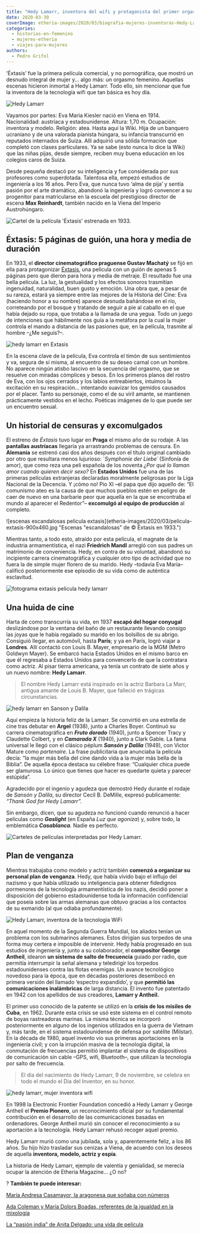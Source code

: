 ```yaml
---
title: "Hedy Lamarr, inventora del wifi y protagonista del primer orgasmo (fingido) del cine"
date: 2020-03-30
coverImage: etheria-images/2020/03/biografia-mujeres-inventoras-Hedy-Lamar.jpg
categories: 
  - historias-en-femenino
  - mujeres-etheria
  - viajes-para-mujeres
authors: 
  - Pedro Grifol
---
```


‘Éxtasis’ fue la primera película comercial, y no pornográfica, que mostró un desnudo 
integral de mujer y… algo más: un orgasmo femenino. Aquellas escenas hicieron inmortal a 
Hedy Lamarr. Todo ello, sin mencionar que fue la inventora de la tecnología wifi que tan 
básica es hoy día. 

![Hedy Lamarr](etheria-images/2020/03/biografia-mujeres-inventoras-Hedy-Lamar-900x501.jpg "Hedy Lamarr, inventora, modelo, actriz y espía.")

Vayamos por partes: Eva Maria Kiesler nació en Viena en 1914. Nacionalidad: austríaca y 
estadounidense. Altura: 1,70 m. Ocupación: inventora y modelo. Religión: atea. Hasta 
aquí la Wiki. Hija de un banquero ucraniano y de una valorada pianista húngara, su 
infancia transcurrió en reputados internados de Suiza. Allí adquirió una sólida 
formación que completó con clases particulares. Ya se sabe (esto nunca lo dice la Wiki) 
que las niñas pijas, desde siempre, reciben muy buena educación en los colegios caros de 
Suiza. 

Desde pequeña destacó por su inteligencia y fue considerada por sus profesores como 
superdotada. Talentosa ella, empezó estudios de ingeniería a los 16 años. Pero Eva, que 
nunca tuvo ‘alma de pija’ y sentía pasión por el arte dramático, abandonó la ingeniería 
y logró convencer a su progenitor para matricularse en la escuela del prestigioso 
director de escena **Max Reinhardt**, también nacido en la Viena del Imperio 
Austrohúngaro. 

![Cartel de la película 'Éxtasis' estrenada en 1933.](etheria-images/2020/03/Cartel-pelicula-extasis-1933-900x608.jpg "Cartel de la película 'Éxtasis' estrenada en 1933.")

## Éxtasis: 5 páginas de guión, una hora y media de duración

En 1933, el **director cinematográfico praguense Gustav Machatý** se fijó en ella para 
protagonizar [Éxtasis](http://www.imdb.com/title/tt0022867/), una película con un guión 
de apenas 5 páginas pero que dieron para hora y media de metraje. El resultado fue una 
bella película. La luz, la gestualidad y los efectos sonoros trasmitían ingenuidad, 
naturalidad, buen gusto y emoción. Una obra que, a pesar de su rareza, estará ya siempre 
entre las mejores de la Historia del Cine: Eva (haciendo honor a su nombre) aparece 
desnuda bañándose en el río, correteando por el bosque y tratando de seguir a pie al 
caballo en el que había dejado su ropa, que trotaba a la llamada de una yegua. Todo un 
juego de intenciones que hábilmente nos guía a la metáfora por la cual la mujer controla 
el mando a distancia de las pasiones que, en la película, trasmite al hombre –¿Me 
seguís?–. 

![hedy lamarr en Extasis](etheria-images/2020/03/fotograma-pelicula-extasis-900x605.jpg "Fotograma de la película © 'Éxtasis'.")

En la escena clave de la película, Eva controla el timón de sus sentimientos y va, 
segura de sí misma, al encuentro de su deseo carnal con un hombre. No aparece ningún 
atisbo lascivo en la secuencia del orgasmo, que se resuelve con miradas cómplices y 
besos. En los primeros planos del rostro de Eva, con los ojos cerrados y los labios 
entreabiertos, intuimos la excitación en su respiración… intentando suavizar los gemidos 
causados por el placer. Tanto su personaje, como el de su viril amante, se mantienen 
prácticamente vestidos en el lecho. Poéticas imágenes de lo que puede ser un encuentro 
sexual. 

## Un historial de censuras y excomulgados

El estreno de _Éxtasis_ tuvo lugar en **Praga** el mismo año de su rodaje. A las 
**pantallas austríacas** llegaría ya arrastrando problemas de censura. En **Alemania** 
se estrenó casi dos años después con el título original cambiado por otro que resultara 
menos lujurioso: \`_Symphonie der Liebe´_ (Sinfonía de amor), que como reza una peli 
española de los noventa _¿Por qué lo llaman amor cuando quieren decir sexo?_ En 
**Estados Unidos** fue una de las primeras películas extranjeras declaradas moralmente 
peligrosas por la Liga Nacional de la Decencia. Y ¡cómo no! Pio XI –el papa que dijo 
aquello de: “El comunismo ateo es la causa de que muchos pueblos estén en peligro de 
caer de nuevo en una barbarie peor que aquella en la que se encontraba el mundo al 
aparecer el Redentor”– **excomulgó al equipo de producción** al completo. 

![escenas escandalosas pelicula extasis](etheria-images/2020/03/pelicula-extasis-900x460.jpg "Escenas "escandalosas" de © Éxtasis en 1933.")

Mientras tanto, a todo esto, atraído por esta película, el magnate de la industria 
armamentística, el nazi **Friedrich Mandl** arregló con sus padres un matrimonio de 
conveniencia. Hedy, en contra de su voluntad, abandonó su incipiente carrera 
cinematográfica y cualquier otro tipo de actividad que no fuera la de simple mujer 
florero de su marido. Hedy –todavía Eva Maria– calificó posteriormente ese episodio de 
su vida como de auténtica esclavitud. 

![fotograma extasis pelicula hedy lamarr](etheria-images/2020/03/fotograma-pelicula-extasis-1933-900x506.jpg "Uno de los fotogramas conflictivos de © 'Éxtasis' (1933).")

## Una huida de cine

Harta de como transcurría su vida, en 1937 **escapó del hogar conyugal** deslizándose 
por la ventana del baño de un restaurante llevando consigo las joyas que le había 
regalado su marido en los bolsillos de su abrigo. Consiguió llegar, en automóvil, hasta 
**París**; y ya en París, logró viajar a **Londres**. Allí contactó con Louis B. Mayer, 
empresario de la MGM (Metro Goldwyn Mayer). Se embarcó hacia Estados Unidos en el mismo 
barco en que él regresaba a Estados Unidos para convencerlo de que la contratara como 
actriz. Al pisar tierra americana, ya tenía un contrato de siete años y un nuevo nombre: 
**Hedy Lamarr**. 

> El nombre Hedy Lamarr está inspirado en la actriz Barbara La Marr, antigua amante de 
> Louis B. Mayer, que falleció en trágicas circunstancias. 

![hedy lamarr en Sanson y Dalila](etheria-images/2020/03/escena-sanson-dalila-hedy-lamarr-900x655.jpg "Escena de '© Sansón y Dalila', película de 1949.")

Aquí empieza la historia feliz de la Lamarr. Se convirtió en una estrella de cine tras 
debutar en **Argel** (1938), junto a Charles Boyer. Continuó su carrera cinematográfica 
en _**Fruto dorado**_ (1940), junto a Spencer Tracy y Claudette Colbert, y en 
_**Camarada X**_ (1940), junto a Clark Gable. La fama universal le llegó con el clásico 
péplum **_Sansón y Dalila_** (1949), con Victor Mature como _partenaire_. La frase 
publicitaria que anunciaba la película decía: “la mujer más bella del cine dando vida a 
la mujer más bella de la Biblia”. De aquella época destaca su célebre frase: “Cualquier 
chica puede ser glamurosa. Lo único que tienes que hacer es quedarte quieta y parecer 
estúpida”. 

Agradecido por el ingenio y agudeza que demostró Hedy durante el rodaje de _Sansón y 
Dalila_, su director Cecil B. DeMille, expresó publicamente: _“Thank God for Hedy 
Lamarr”._ 

Sin embargo, dicen, que su agudeza no funcionó cuando renunció a hacer películas como 
**_Gaslight_** (en España _Luz que agoniza_) y, sobre todo, la emblemática 
_**Casablanca**._ Nadie es perfecto. 

![Carteles de películas interpretadas por Hedy Lamarr.](etheria-images/2020/03/carteles-peliculas-hedy-lamarr-900x459.jpg "Carteles de películas interpretadas por Hedy Lamarr.")

## Plan de venganza

Mientras trabajaba como modelo y actriz también **comenzó a organizar su personal plan 
de venganza**. Hedy, que había vivido bajo el influjo del nazismo y que había utilizado 
su inteligencia para obtener fidedignos pormenores de la tecnología armamentística de 
los nazis, decidió poner a disposición del gobierno estadounidense toda la información 
confidencial que poseía sobre las armas alemanas que obtuvo gracias a los contactos de 
su exmarido (al que odiaba profundamente). 

![Hedy Lamarr, inventora de la tecnologia WiFi](etheria-images/2020/03/Hedy-Lamarr-inventora-WIFI-900x422.jpg "Hedy Lamarr, inventora de la tecnología wifi. ©CC")

En aquel momento de la Segunda Guerra Mundial, los aliados tenían un problema con los 
submarinos alemanes. Estos dirigían sus torpedos de una forma muy certera e imposible de 
intervenir. Hedy había progresado en sus estudios de ingeniería y, junto a su 
colaborador, el **compositor George Antheil**, idearon **un sistema de salto de 
frecuencia** guiado por radio, que permitía interrumpir la señal alemana y teledirigir 
los torpedos estadounidenses contra las flotas enemigas. Un avance tecnológico novedoso 
para la época, que en décadas posteriores desembocó en primera versión del llamado 
‘espectro expandido’, y que **permitió las comunicaciones inalámbricas** de larga 
distancia. El invento fue patentado en 1942 con los apellidos de sus creadores, **Lamarr 
y Antheil.** 

El primer uso conocido de la patente se utilizó en la **crisis de los misiles de Cuba**, 
en 1962. Durante esta crisis se usó este sistema en el control remoto de boyas 
rastreadoras marinas. La misma técnica se incorporó posteriormente en alguno de los 
ingenios utilizados en la guerra de Vietnam y, más tarde, en el sistema estadounidense 
de defensa por satélite (Milstar). En la década de 1980, aquel invento vio sus primeras 
aportaciones en la ingeniería civil; y con la irrupción masiva de la tecnología digital, 
la conmutación de frecuencias permitió implantar el sistema de dispositivos de 
comunicación sin cable –GPS, wifi, Bluetooth–, que utilizan la tecnología por salto de 
frecuencia. 

> El día del nacimiento de Hedy Lamarr, 9 de noviembre, se celebra en todo el mundo el Día 
> del Inventor, en su honor. 

![hedy lamarr, mujer inventora wifi](etheria-images/2020/03/inventora-Hedy-Lamarr-WIFI-900x458.jpg "¿Alguien cree aún que la belleza está reñida con la inteligencia? ©CC")

En 1998 la Electronic Frontier Foundation concedió a Hedy Lamarr y George Antheil el 
**Premio Pionero**, un reconocimiento oficial por su fundamental contribución en el 
desarrollo de las comunicaciones basadas en ordenadores. George Antheil murió sin 
conocer el reconocimiento a su aportación a la tecnología. Hedy Lamarr rehusó recoger 
aquel premio. 

Hedy Lamarr murió como una jubilada, sola y, aparentemente feliz, a los 86 años. Su hijo 
hizo trasladar sus cenizas a Viena, de acuerdo con los deseos de aquella **inventora, 
modelo, actriz y espía**. 

La historia de Hedy Lamarr, ejemplo de valentía y genialidad, se merecía ocupar la 
atención de Etheria Magazine… ¿O no? 

? **También te puede interesar:** 

[María Andresa Casamayor, la aragonesa que soñaba con 
números](https://etheriamagazine.com/2020/12/21/maria-andresa-casamayor-primera-mujer-en-espana-libro-ciencia/) 

[Ada Coleman y María Dolors Boadas, referentes de la 
iguald](https://etheriamagazine.com/2020/05/12/mujeres-de-la-cocteleria-ada-coleman-y-maria-dolors-boadas/)[a](https://etheriamagazine.com/2020/05/12/mujeres-de-la-cocteleria-ada-coleman-y-maria-dolors-boadas/)[d 
en la 
mixología](https://etheriamagazine.com/2020/05/12/mujeres-de-la-cocteleria-ada-coleman-y-maria-dolors-boadas/) 

[La “pasión india” de Anita Delgado: una vida de 
película](https://etheriamagazine.com/2020/04/13/la-pasion-india-de-anita-delgado-libros-viajes/)
